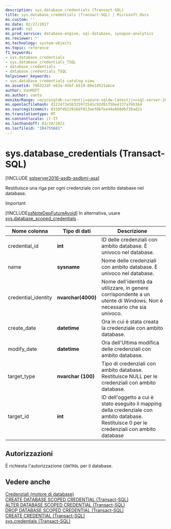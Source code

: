 ```yaml
---
description: sys.database_credentials (Transact-SQL)
title: sys.database_credentials (Transact-SQL) | Microsoft Docs
ms.custom: ''
ms.date: 02/27/2017
ms.prod: sql
ms.prod_service: database-engine, sql-database, synapse-analytics
ms.reviewer: ''
ms.technology: system-objects
ms.topic: reference
f1_keywords:
- sys.database_credentials
- sys.database_credentials_TSQL
- database_credentials
- database_credentials_TSQL
helpviewer_keywords:
- sys.database_credentials catalog view
ms.assetid: 796322df-e62a-45bf-b519-89e1d521abce
author: VanMSFT
ms.author: vanto
monikerRange: =azuresqldb-current||=azure-sqldw-latest||>=sql-server-2016||>=sql-server-linux-2017||=azuresqldb-mi-current
ms.openlocfilehash: d122472e5b325972541c92d91f5be4137a76b36d
ms.sourcegitcommit: 0310fdb22916df013eef86fee44e660dbf39ad21
ms.translationtype: MT
ms.contentlocale: it-IT
ms.lasthandoff: 03/20/2021
ms.locfileid: "104755681"
---
```

# <a name="sysdatabase_credentials-transact-sql"></a>sys.database_credentials (Transact-SQL)
[!INCLUDE [sqlserver2016-asdb-asdbmi-asa](../../includes/applies-to-version/sqlserver2016-asdb-asdbmi-asa.md)]

  Restituisce una riga per ogni credenziale con ambito database nel database.  
> [!IMPORTANT]  
>  [!INCLUDE[ssNoteDepFutureAvoid](../../includes/ssnotedepfutureavoid-md.md)] In alternativa, usare [sys.database_scoped_credentials](../../relational-databases/system-catalog-views/sys-database-scoped-credentials-transact-sql.md) .    
  
|Nome colonna|Tipo di dati|Descrizione|  
|-----------------|---------------|-----------------|  
|credential_id|**int**|ID delle credenziali con ambito database. È univoco nel database.|  
|name|**sysname**|Nome delle credenziali con ambito database. È univoco nel database.|  
|credential_identity|**nvarchar(4000)**|Nome dell'identità da utilizzare, in genere corrispondente a un utente di Windows. Non è necessario che sia univoco.|  
|create_date|**datetime**|Ora in cui è stata creata la credenziale con ambito database.|  
|modify_date|**datetime**|Ora dell'Ultima modifica delle credenziali con ambito database.|  
|target_type|**nvarchar (100)**|Tipo di credenziali con ambito database. Restituisce NULL per le credenziali con ambito database.|  
|target_id|**int**|ID dell'oggetto a cui è stato eseguito il mapping della credenziale con ambito database. Restituisce 0 per le credenziali con ambito database|  
  
## <a name="permissions"></a>Autorizzazioni  
 È richiesta l'autorizzazione `CONTROL` per il database.  
  
## <a name="see-also"></a>Vedere anche  
 [Credenziali &#40;motore di database&#41;](../../relational-databases/security/authentication-access/credentials-database-engine.md)   
 [CREATE DATABASE SCOPED CREDENTIAL &#40;Transact-SQL&#41;](../../t-sql/statements/create-database-scoped-credential-transact-sql.md)   
 [ALTER DATABASE SCOPED CREDENTIAL &#40;Transact-SQL&#41;](../../t-sql/statements/alter-database-scoped-credential-transact-sql.md)   
 [DROP DATABASE SCOPED CREDENTIAL &#40;Transact-SQL&#41;](../../t-sql/statements/drop-database-scoped-credential-transact-sql.md)   
 [CREATE CREDENTIAL &#40;Transact-SQL&#41;](../../t-sql/statements/create-credential-transact-sql.md)   
 [sys.credentials &#40;Transact-SQL&#41;](../../relational-databases/system-catalog-views/sys-credentials-transact-sql.md)  
  
  
